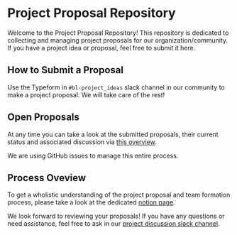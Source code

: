 # Project Proposal Repository

Welcome to the Project Proposal Repository! This repository is dedicated to collecting and managing project proposals for our organization/community. If you have a project idea or proposal, feel free to submit it here.

## How to Submit a Proposal
Use the Typeform in `#bl-project_ideas` slack channel in our community to make a project proposal. We will take care of the rest!

## Open Proposals
At any time you can take a look at the submitted proposals, their current status and associated discussion via [this overview](https://github.com/TechLabs-Berlin/project_proposals/issues). 

We are using GitHub issues to manage this entire process.

## Process Oveview
To get a wholistic understanding of the project proposal and team formation process, please take a look at the dedicated [notion page](https://techlabs.notion.site/Project-Proposal-Submission-Team-Formation-Process-Guide-c9c50784f2604f309807db75be47e5a5?pvs=4).

We look forward to reviewing your proposals! If you have any questions or need assistance, feel free to ask in our [project discussion slack channel](https://techlabs-community.slack.com/archives/C066M4EJPKK).
